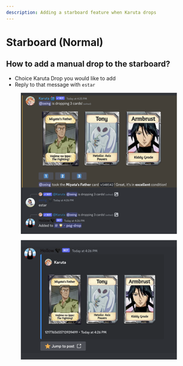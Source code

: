 ```yaml
---
description: Adding a starboard feature when Karuta drops
---
```


# Starboard (Normal)

## **How to add a manual drop to the starboard?**

* Choice Karuta Drop you would like to add
* Reply to that message with `estar`

<figure><img src="../.gitbook/assets/image (6) (1).png" alt=""><figcaption></figcaption></figure>

<figure><img src="../.gitbook/assets/image (1) (1) (1) (1) (1) (1) (1) (1) (1).png" alt=""><figcaption></figcaption></figure>
